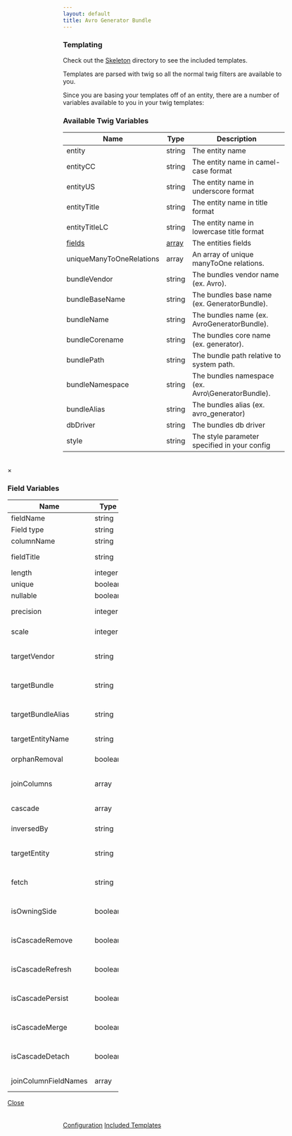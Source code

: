```yaml
---
layout: default
title: Avro Generator Bundle
---
```


<div class="page-header">
    <h3>Templating</h3>
</div>
<div>
    <p>Check out the <a href="https://github.com/jdewit/GeneratorBundle/tree/master/Skeleton">Skeleton</a> directory to see the included templates.</p>
    <p>Templates are parsed with twig so all the normal twig filters are available to you.</p>
    <p>Since you are basing your templates off of an entity, there are a number of variables available to you in your twig templates:</p>
    <h3>Available Twig Variables</h3>
    <table class="table-bordered table-striped table-condensed span11">
        <thead>
            <tr>
                <th>Name</th>
                <th>Type</th>
                <th>Description</th>
            </tr>
        </thead>
        <tbody>
            <tr>
                <td>entity</td>
                <td>string</td>
                <td>The entity name</td>
            </tr>
            <tr>
                <td>entityCC</td>
                <td>string</td>
                <td>The entity name in camel-case format</td>
            </tr>
            <tr>
                <td>entityUS</td>
                <td>string</td>
                <td>The entity name in underscore format</td>
            </tr>
            <tr>
                <td>entityTitle</td>
                <td>string</td>
                <td>The entity name in title format</td>
            </tr>
            <tr>
                <td>entityTitleLC</td>
                <td>string</td>
                <td>The entity name in lowercase title format</td>
            </tr>
            <tr>
                <td><a href="#fields-modal" data-toggle="modal">fields</a></td>
                <td><a href="#fields-modal" data-toggle="modal">array</a></td>
                <td>The entities fields</td>
            </tr>
            <tr>
                <td>uniqueManyToOneRelations</td>
                <td>array</td>
                <td>An array of unique manyToOne relations.</td>
            </tr>
            <tr>
                <td>bundleVendor</td>
                <td>string</td>
                <td>The bundles vendor name (ex. Avro).</td>
            </tr>
            <tr>
                <td>bundleBaseName</td>
                <td>string</td>
                <td>The bundles base name (ex. GeneratorBundle).</td>
            </tr>
            <tr>
                <td>bundleName</td>
                <td>string</td>
                <td>The bundles name (ex. AvroGeneratorBundle).</td>
            </tr>
            <tr>
                <td>bundleCorename</td>
                <td>string</td>
                <td>The bundles core name (ex. generator).</td>
            </tr>
            <tr>
                <td>bundlePath</td>
                <td>string</td>
                <td>The bundle path relative to system path.</td>
            </tr>
            <tr>
                <td>bundleNamespace</td>
                <td>string</td>
                <td>The bundles namespace (ex. Avro\GeneratorBundle).</td>
            </tr>
            <tr>
                <td>bundleAlias</td>
                <td>string</td>
                <td>The bundles alias (ex. avro_generator)</td>
            </tr>
            <tr>
                <td>dbDriver</td>
                <td>string</td>
                <td>The bundles db driver</td>
            </tr>
            <tr>
                <td>style</td>
                <td>string</td>
                <td>The style parameter specified in your config</td>
            </tr>
        </tbody>
    </table>
    <br />
    <div id="fields-modal" class="modal hide fade" style="width: 50%; margin-left: -25%;">
        <div class="modal-header">
            <a class="close" data-dismiss="modal">×</a>
            <h3>Field Variables</h3>
        </div>
        <div class="modal-body">
            <table class="table-condensed table-bordered table-striped" style="width: 100%;">
                <thead>
                    <tr>
                        <th>Name</th>
                        <th>Type</th>
                        <th>Description</th>
                    </tr>
                </thead>
                <tbody>
                    <tr>
                        <td>fieldName</td>
                        <td>string</td>
                        <td>The fields name.</td>
                    </tr>
                    <tr>
                        <td>Field type</td>
                        <td>string</td>
                        <td>The field type.</td>
                    </tr>
                    <tr>
                        <td>columnName</td>
                        <td>string</td>
                        <td>The field column name</td>
                    </tr>
                    <tr>
                        <td>fieldTitle</td>
                        <td>string</td>
                        <td>The field name in title format</td>
                    </tr>
                    <tr>
                        <td>length</td>
                        <td>integer</td>
                        <td>The field length</td>
                    </tr>
                    <tr>
                        <td>unique</td>
                        <td>boolean</td>
                        <td>Is field unique</td>
                    </tr>
                    <tr>
                        <td>nullable</td>
                        <td>boolean</td>
                        <td>Is field nullable</td>
                    </tr>
                    <tr>
                        <td>precision</td>
                        <td>integer</td>
                        <td>The field precision (if type is number)</td>
                    </tr>
                    <tr>
                        <td>scale</td>
                        <td>integer</td>
                        <td>Field scale (if type is number)</td>
                    </tr>
                    <tr>
                        <td>targetVendor</td>
                        <td>string</td>
                        <td>The vendor name of the target entity. (If type is manyToOne)</td>
                    </tr>
                    <tr>
                        <td>targetBundle</td>
                        <td>string</td>
                        <td>The bundle name of the target entity. (If type is manyToOne)</td>
                    </tr>
                    <tr>
                        <td>targetBundleAlias</td>
                        <td>string</td>
                        <td>The bundle alias of the target entity. (If type is manyToOne)</td>
                    </tr>
                    <tr>
                        <td>targetEntityName</td>
                        <td>string</td>
                        <td>The target entity name (If type is manyToOne)</td>
                    </tr>
                    <tr>
                        <td>orphanRemoval</td>
                        <td>boolean</td>
                        <td>Is orphan removal set? (If field is assocation)</td>
                    </tr>
                    <tr>
                        <td>joinColumns</td>
                        <td>array</td>
                        <td>The join columns. [name, referencedColumnName] (If field is association)</td>
                    </tr>
                    <tr>
                        <td>cascade</td>
                        <td>array</td>
                        <td>The fields cascade properties</td>
                    </tr>
                    <tr>
                        <td>inversedBy</td>
                        <td>string</td>
                        <td>The inverse field. (If field is association)</td>
                    </tr>
                    <tr>
                        <td>targetEntity</td>
                        <td>string</td>
                        <td>The target entity class name. (If field is association)</td> 
                    </tr>
                    <tr>
                        <td>fetch</td>
                        <td>string</td>
                        <td>The mappedBy class name. (If field is assocation)</td>
                    </tr>
                    <tr>
                        <td>isOwningSide</td>
                        <td>boolean</td>
                        <td>Is this field the owning side of the relation. (If field is association)</td>
                    </tr>
                    <tr>
                        <td>isCascadeRemove</td>
                        <td>boolean</td>
                        <td>Is cascade remove property set? (If field is association)</td>
                    </tr>
                    <tr>
                        <td>isCascadeRefresh</td>
                        <td>boolean</td>
                        <td>Is cascade refresh property set? (If field is association)</td>
                    </tr>
                    <tr>
                        <td>isCascadePersist</td>
                        <td>boolean</td>
                        <td>Is cascade persist property set? (If field is association)</td>
                    </tr>
                    <tr>
                        <td>isCascadeMerge</td>
                        <td>boolean</td>
                        <td>Is cascade merge property set? (If field is association)</td>
                    </tr>
                    <tr>
                        <td>isCascadeDetach</td>
                        <td>boolean</td>
                        <td>Is cascade detach property set? (If field is association)</td>
                    </tr>
                    <tr>
                        <td>joinColumnFieldNames</td>
                        <td>array</td>
                        <td>Join column field names. (If field is association)</td>
                    </tr>
                </tbody>
            </table>
        </div>
        <div class="modal-footer">
            <a href="#" class="btn" data-dismiss="modal">Close</a>
        </div>
    </div>
    <br />
</div>
<br />
<a class="btn pull-left" href="configuration.html">Configuration<i class="icon-arrow-left"></i></a>
<a class="btn pull-right" href="includedTemplates.html">Included Templates<i class="icon-arrow-right"></i></a>
